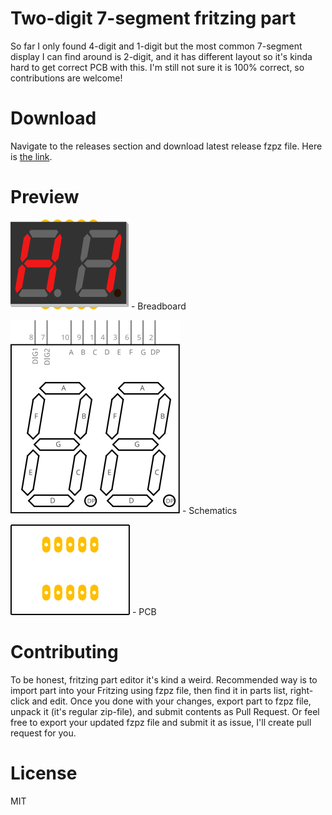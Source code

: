 #  Two-digit 7-segment fritzing part

So far I only found 4-digit and 1-digit but the most common 7-segment display I can find around is 2-digit, and it has different layout so it's kinda hard to get correct PCB with this. I'm still not sure it is 100% correct, so contributions are welcome!

# Download

Navigate to the releases section and download latest release fzpz file. Here is [the link](https://github.com/ReDetection/2digit-7segment/releases/latest).

# Preview

![Breadboard](svg.breadboard.125-seven-segment_e90f553db854ecfd2234d6ad24123620_1_breadboard.svg) - Breadboard

![Schematics](svg.schematic.125-seven-segment_e90f553db854ecfd2234d6ad24123620_1_schematic.svg) - Schematics

![PCB](svg.pcb.125-seven-segment_e90f553db854ecfd2234d6ad24123620_1_pcb.svg) - PCB


# Contributing

To be honest, fritzing part editor it's kind a weird. Recommended way is to import part into your Fritzing using fzpz file, then find it in parts list, right-click and edit. Once you done with your changes, export part to fzpz file, unpack it (it's regular zip-file), and submit contents as Pull Request. Or feel free to export your updated fzpz file and submit it as issue, I'll create pull request for you.

# License

MIT
